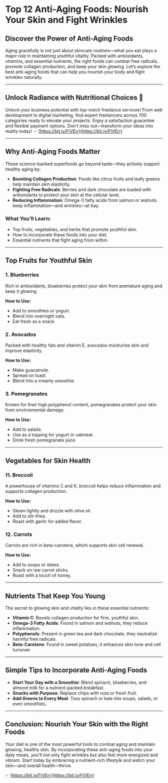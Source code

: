 # Top 12 Anti-Aging Foods: Nourish Your Skin and Fight Wrinkles

## Discover the Power of Anti-Aging Foods

Aging gracefully is not just about skincare routines—what you eat plays a major role in maintaining youthful vitality. Packed with antioxidants, vitamins, and essential nutrients, the right foods can combat free radicals, promote collagen production, and keep your skin glowing. Let’s explore the best anti-aging foods that can help you nourish your body and fight wrinkles naturally.

---

## Unlock Radiance with Nutritional Choices 🌟

Unlock your business potential with top-notch freelance services! From web development to digital marketing, find expert freelancers across 700 categories ready to elevate your projects. Enjoy a satisfaction guarantee and flexible payment options. Don't miss out—transform your ideas into reality today! ☞ [https://bit.ly/FiVErr](https://bit.ly/FiVErr)

---

## Why Anti-Aging Foods Matter

These science-backed superfoods go beyond taste—they actively support healthy aging by:

- **Boosting Collagen Production**: Foods like citrus fruits and leafy greens help maintain skin elasticity.
- **Fighting Free Radicals**: Berries and dark chocolate are loaded with antioxidants to protect your skin at the cellular level.
- **Reducing Inflammation**: Omega-3 fatty acids from salmon or walnuts keep inflammation—and wrinkles—at bay.

### What You’ll Learn:
- Top fruits, vegetables, and herbs that promote youthful skin.
- How to incorporate these foods into your diet.
- Essential nutrients that fight aging from within.

---

## Top Fruits for Youthful Skin

### 1. **Blueberries**
Rich in antioxidants, blueberries protect your skin from premature aging and keep it glowing.

**How to Use:**
- Add to smoothies or yogurt.
- Blend into overnight oats.
- Eat fresh as a snack.

### 2. **Avocados**
Packed with healthy fats and vitamin E, avocados moisturize skin and improve elasticity.

**How to Use:**
- Make guacamole.
- Spread on toast.
- Blend into a creamy smoothie.

### 3. **Pomegranates**
Known for their high polyphenol content, pomegranates protect your skin from environmental damage.

**How to Use:**
- Add to salads.
- Use as a topping for yogurt or oatmeal.
- Drink fresh pomegranate juice.

---

## Vegetables for Skin Health

### 11. **Broccoli**
A powerhouse of vitamins C and K, broccoli helps reduce inflammation and supports collagen production.

**How to Use:**
- Steam lightly and drizzle with olive oil.
- Add to stir-fries.
- Roast with garlic for added flavor.

### 12. **Carrots**
Carrots are rich in beta-carotene, which supports skin cell renewal.

**How to Use:**
- Add to soups or stews.
- Snack on raw carrot sticks.
- Roast with a touch of honey.

---

## Nutrients That Keep You Young

The secret to glowing skin and vitality lies in these essential nutrients:

- **Vitamin C**: Boosts collagen production for firm, youthful skin.
- **Omega-3 Fatty Acids**: Found in salmon and walnuts, they reduce inflammation.
- **Polyphenols**: Present in green tea and dark chocolate, they neutralize harmful free radicals.
- **Beta-Carotene**: Found in sweet potatoes, it enhances skin tone and cell turnover.

---

## Simple Tips to Incorporate Anti-Aging Foods

- **Start Your Day with a Smoothie**: Blend spinach, blueberries, and almond milk for a nutrient-packed breakfast.
- **Snacks with Purpose**: Replace chips with nuts or fresh fruit.
- **Add Greens to Every Meal**: Toss spinach or kale into soups, salads, or even smoothies.

---

## Conclusion: Nourish Your Skin with the Right Foods

Your diet is one of the most powerful tools to combat aging and maintain glowing, healthy skin. By incorporating these anti-aging foods into your daily meals, you’ll not only fight wrinkles but also feel more energized and vibrant. Start today by embracing a nutrient-rich lifestyle and watch your skin—and overall health—thrive.

☞ [https://bit.ly/FiVErr](https://bit.ly/FiVErr)
